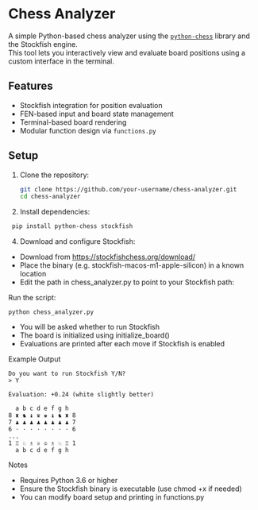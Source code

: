 # Chess Analyzer

A simple Python-based chess analyzer using the [`python-chess`](https://python-chess.readthedocs.io/) library and the Stockfish engine.  
This tool lets you interactively view and evaluate board positions using a custom interface in the terminal.

## Features

- Stockfish integration for position evaluation
- FEN-based input and board state management
- Terminal-based board rendering
- Modular function design via `functions.py`

## Setup

1. Clone the repository:
   ```bash
   git clone https://github.com/your-username/chess-analyzer.git
   cd chess-analyzer

2.	Install dependencies:
   ```bash
	pip install python-chess stockfish
```
4.	Download and configure Stockfish:
- Download from https://stockfishchess.org/download/
- Place the binary (e.g. stockfish-macos-m1-apple-silicon) in a known location
- Edit the path in chess_analyzer.py to point to your Stockfish path:

Run the script:
```
python chess_analyzer.py
```
- You will be asked whether to run Stockfish
- The board is initialized using initialize_board()
- Evaluations are printed after each move if Stockfish is enabled

Example Output
```
Do you want to run Stockfish Y/N?
> Y

Evaluation: +0.24 (white slightly better)

  a b c d e f g h
8 ♜ ♞ ♝ ♛ ♚ ♝ ♞ ♜ 8
7 ♟ ♟ ♟ ♟ ♟ ♟ ♟ ♟ 7
6 · · · · · · · · 6
...
1 ♖ ♘ ♗ ♕ ♔ ♗ ♘ ♖ 1
  a b c d e f g h
```
Notes
- Requires Python 3.6 or higher
- Ensure the Stockfish binary is executable (use chmod +x if needed)
- You can modify board setup and printing in functions.py
